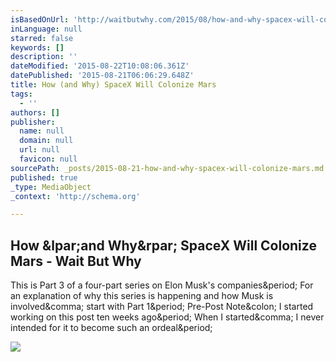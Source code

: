 ```yaml
---
isBasedOnUrl: 'http://waitbutwhy.com/2015/08/how-and-why-spacex-will-colonize-mars.html'
inLanguage: null
starred: false
keywords: []
description: ''
dateModified: '2015-08-22T10:08:06.361Z'
datePublished: '2015-08-21T06:06:29.648Z'
title: How (and Why) SpaceX Will Colonize Mars
tags:
  - ''
authors: []
publisher:
  name: null
  domain: null
  url: null
  favicon: null
sourcePath: _posts/2015-08-21-how-and-why-spacex-will-colonize-mars.md
published: true
_type: MediaObject
_context: 'http://schema.org'

---
```

<article style=""><h1>How &amp;lpar;and Why&amp;rpar; SpaceX Will Colonize Mars - Wait But Why</h1><p>This is Part 3 of a four-part series on Elon Musk's companies&amp;period; For an explanation of why this series is happening and how Musk is involved&amp;comma; start with Part 1&amp;period; Pre-Post Note&amp;colon; I started working on this post ten weeks ago&amp;period; When I started&amp;comma; I never intended for it to become such an ordeal&amp;period;</p><img src="http://28oa9i1t08037ue3m1l0i861.wpengine.netdna-cdn.com/wp-content/uploads/2015/08/Flammarion1.jpg" /></article>